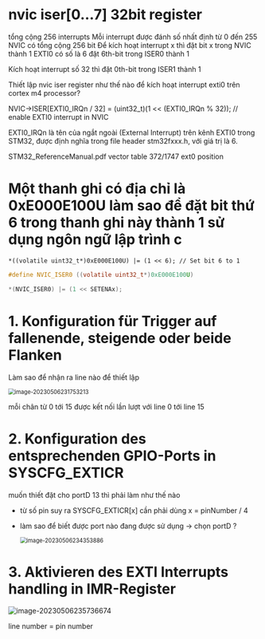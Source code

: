 # nvic iser[0...7] 32bit register
tổng cộng 256 interrupts
Mỗi interrupt được đánh số nhất định từ 0 đến 255
NVIC có tổng cộng 256 bit
Để kích hoạt interrupt x thì đặt bit x trong NVIC thành 1 
EXTI0 có số là 6
đặt 6th-bit trong ISER0 thành 1 

Kích hoạt interrupt số 32 thì 
đặt 0th-bit trong ISER1 thành 1 


Thiết lập nvic iser register như thế nào để kích hoạt interrupt exti0 trên cortex m4 processor?

NVIC->ISER[EXTI0_IRQn / 32] = (uint32_t)(1 << (EXTI0_IRQn % 32)); // enable EXTI0 interrupt in NVIC

EXTI0_IRQn là tên của ngắt ngoài (External Interrupt) trên kênh EXTI0 trong STM32, được định nghĩa trong file header stm32fxxx.h, với giá trị là 6.

STM32_ReferenceManual.pdf vector table 372/1747 ext0 position

# Một thanh ghi có địa chỉ là 0xE000E100U làm sao để đặt bit thứ 6 trong thanh ghi này thành 1 sử dụng ngôn ngữ lập trình c
`*((volatile uint32_t*)0xE000E100U) |= (1 << 6); // Set bit 6 to 1`

```c
#define NVIC_ISER0 ((volatile uint32_t*)0xE000E100U)

*(NVIC_ISER0) |= (1 << SETENAx);
```




# 1. Konfiguration für Trigger auf fallenende, steigende oder beide Flanken
Làm sao để nhận ra line nào để thiết lập 

<img src="/home/dathui/Documents/04_Notes/assets/image-20230506231753213.png" alt="image-20230506231753213" style="zoom:80%;" />

mỗi chân từ 0 tới 15 được kết nối lần lượt với line 0 tới line 15

# 2. Konfiguration des entsprechenden GPIO-Ports in SYSCFG_EXTICR

muốn thiết đặt cho portD 13 thì phải làm như thế nào 

- từ số pin suy ra SYSCFG_EXTICR[x] cần phải dùng
  x = pinNumber / 4

- làm sao để biết được port nào đang được sử dụng -> chọn portD ?

  <img src="/home/dathui/Documents/04_Notes/assets/image-20230506234353886.png" alt="image-20230506234353886" style="zoom:80%;" />

# 3. Aktivieren des EXTI Interrupts handling in IMR-Register

![image-20230506235736674](/home/dathui/Documents/04_Notes/assets/image-20230506235736674.png)

line number = pin number
